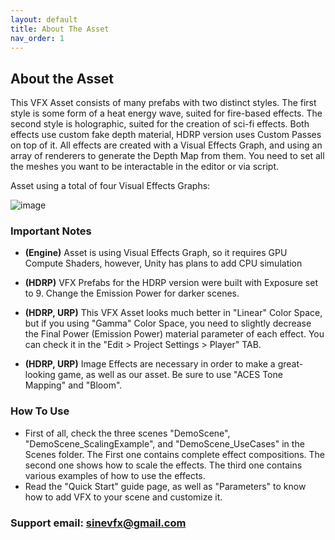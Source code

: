 ```yaml
---
layout: default
title: About The Asset
nav_order: 1
---
```


## About the Asset

This VFX Asset consists of many prefabs with two distinct styles. The first style is some form of a heat energy wave, suited for fire-based effects. The second style is holographic, suited for the creation of sci-fi effects. Both effects use custom fake depth material, HDRP version uses Custom Passes on top of it. All effects are created with a Visual Effects Graph, and using an array of renderers to generate the Depth Map from them. You need to set all the meshes you want to be interactable in the editor or via script.

Asset using a total of four Visual Effects Graphs:

![image](https://github.com/SineVFX/CreativeLightsDoc/assets/37494885/441b5868-05c1-418b-b15b-ec95be6a49d5)

### Important Notes

* **(Engine)** Asset is using Visual Effects Graph, so it requires GPU Compute Shaders, however, Unity has plans to add CPU simulation

* **(HDRP)** VFX Prefabs for the HDRP version were built with Exposure set to 9. Change the Emission Power for darker scenes.

* **(HDRP, URP)** This VFX Asset looks much better in "Linear" Color Space, but if you using "Gamma" Color Space, you need to slightly decrease the Final Power (Emission Power) material parameter of each effect. You can check it in the "Edit > Project Settings > Player" TAB.
* **(HDRP, URP)** Image Effects are necessary in order to make a great-looking game, as well as our asset. Be sure to use "ACES Tone Mapping" and "Bloom".



### How To Use

* First of all, check the three scenes "DemoScene", "DemoScene_ScalingExample", and "DemoScene_UseCases" in the Scenes folder. The First one contains complete effect compositions. The second one shows how to scale the effects. The third one contains various examples of how to use the effects.
* Read the "Quick Start" guide page, as well as "Parameters" to know how to add VFX to your scene and customize it.



### Support email: sinevfx@gmail.com
